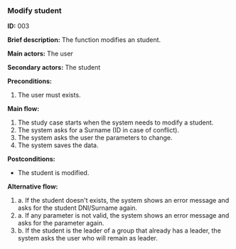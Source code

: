 ### **Modify student**
 **ID:** 003

 **Brief description:** The function modifies an student.

**Main actors:** The user

**Secondary actors:** The student

**Preconditions:**
 1. The user must exists.

**Main flow:**
 1. The study case starts when the system needs to modify a student.
 2. The system asks for a Surname (ID in case of conflict).
 3. The system asks the user the parameters to change.
 4. The system saves the data.

**Postconditions:**
  * The student is modified.

**Alternative flow:**

 1. a. If the student doesn't exists, the system shows an error message and asks for the student DNI/Surname again.
 3. a. If any parameter is not valid, the system shows an error message and asks for the parameter again.
 3. b. If the student is the leader of a group that already has a leader, the system asks the user who will remain as leader.
